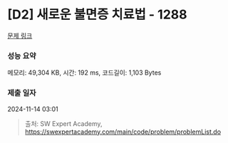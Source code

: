 # [D2] 새로운 불면증 치료법 - 1288 

[문제 링크](https://swexpertacademy.com/main/code/problem/problemDetail.do?contestProbId=AV18_yw6I9MCFAZN) 

### 성능 요약

메모리: 49,304 KB, 시간: 192 ms, 코드길이: 1,103 Bytes

### 제출 일자

2024-11-14 03:01



> 출처: SW Expert Academy, https://swexpertacademy.com/main/code/problem/problemList.do